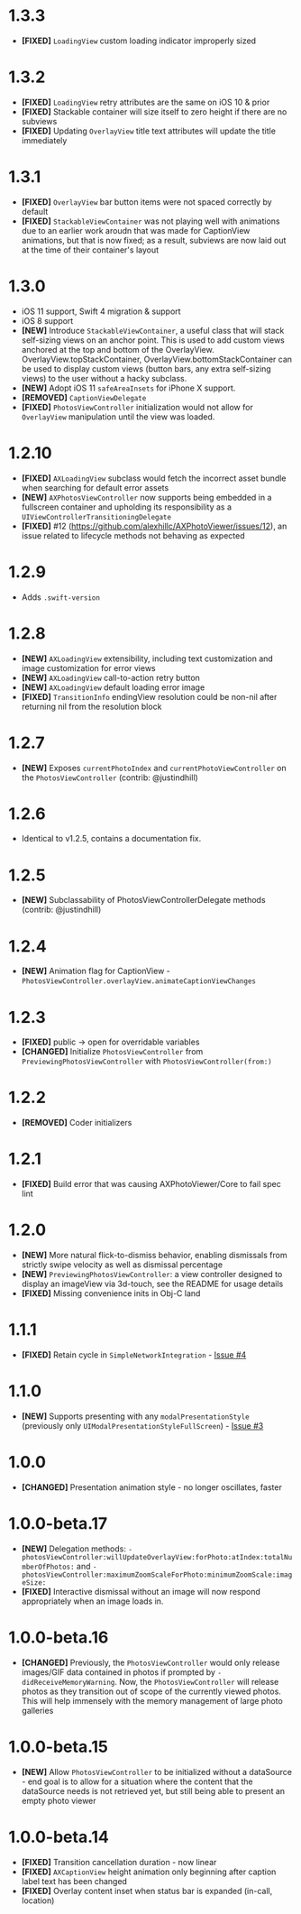 # 1.3.3
- **[FIXED]** `LoadingView` custom loading indicator improperly sized

# 1.3.2
- **[FIXED]** `LoadingView` retry attributes are the same on iOS 10 & prior
- **[FIXED]** Stackable container will size itself to zero height if there are no
subviews
- **[FIXED]** Updating `OverlayView` title text attributes will update the title
immediately

# 1.3.1
- **[FIXED]** `OverlayView` bar button items were not spaced correctly by default
- **[FIXED]** `StackableViewContainer` was not playing well with animations due to an earlier work aroudn that was made for CaptionView animations, but that is now fixed; as a result, subviews are now laid out at the time of their container's layout

# 1.3.0
- iOS 11 support, Swift 4 migration & support
- iOS 8 support
- **[NEW]** Introduce `StackableViewContainer`, a useful class that will stack self-sizing views on an anchor point. This is used to add custom views anchored at the top and bottom of the OverlayView. OverlayView.topStackContainer, OverlayView.bottomStackContainer can be used to display custom views (button bars, any extra self-sizing views) to the user without a hacky subclass.
- **[NEW]** Adopt iOS 11 `safeAreaInsets` for iPhone X support.
- **[REMOVED]** `CaptionViewDelegate`
- **[FIXED]** `PhotosViewController` initialization would not allow for `OverlayView` manipulation until the view was loaded.

# 1.2.10
- **[FIXED]** `AXLoadingView` subclass would fetch the incorrect asset bundle when searching for default error assets
- **[NEW]** `AXPhotosViewController` now supports being embedded in a fullscreen container and upholding its responsibility as a `UIViewControllerTransitioningDelegate`
- **[FIXED]** #12 (https://github.com/alexhillc/AXPhotoViewer/issues/12), an issue related to lifecycle methods not behaving as expected

# 1.2.9
- Adds `.swift-version`
# 1.2.8
- **[NEW]** `AXLoadingView` extensibility, including text customization and image customization for error views
- **[NEW]** `AXLoadingView` call-to-action retry button
- **[NEW]** `AXLoadingView` default loading error image
- **[FIXED]** `TransitionInfo` endingView resolution could be non-nil after returning nil from the resolution block

# 1.2.7
- **[NEW]** Exposes `currentPhotoIndex` and `currentPhotoViewController` on the `PhotosViewController` (contrib: @justindhill)

# 1.2.6
- Identical to v1.2.5, contains a documentation fix.

# 1.2.5
- **[NEW]** Subclassability of PhotosViewControllerDelegate methods (contrib: @justindhill)

# 1.2.4
- **[NEW]** Animation flag for CaptionView - `PhotosViewController.overlayView.animateCaptionViewChanges`

# 1.2.3
- **[FIXED]** public -> open for overridable variables
- **[CHANGED]** Initialize `PhotosViewController` from `PreviewingPhotosViewController` with `PhotosViewController(from:)`

# 1.2.2
- **[REMOVED]** Coder initializers

# 1.2.1
- **[FIXED]** Build error that was causing AXPhotoViewer/Core to fail spec lint

# 1.2.0
- **[NEW]** More natural flick-to-dismiss behavior, enabling dismissals from strictly swipe velocity as well as dismissal percentage
- **[NEW]** `PreviewingPhotosViewController`: a view controller designed to display an imageView via 3d-touch, see the README for usage details
- **[FIXED]** Missing convenience inits in Obj-C land

# 1.1.1
- **[FIXED]** Retain cycle in `SimpleNetworkIntegration` - [Issue #4](https://github.com/alexhillc/AXPhotoViewer/issues/4)

# 1.1.0
- **[NEW]** Supports presenting with any `modalPresentationStyle` (previously only `UIModalPresentationStyleFullScreen`) - [Issue #3](https://github.com/alexhillc/AXPhotoViewer/issues/3)

# 1.0.0
- **[CHANGED]** Presentation animation style - no longer oscillates, faster

# 1.0.0-beta.17
- **[NEW]** Delegation methods: `-photosViewController:willUpdateOverlayView:forPhoto:atIndex:totalNumberOfPhotos:` and `-photosViewController:maximumZoomScaleForPhoto:minimumZoomScale:imageSize:`
- **[FIXED]** Interactive dismissal without an image will now respond appropriately when an image loads in.

# 1.0.0-beta.16
- **[CHANGED]** Previously, the `PhotosViewController` would only release images/GIF data contained in photos if prompted by `-didReceiveMemoryWarning`.
                Now, the `PhotosViewController` will release photos as they transition out of scope of the currently viewed photos. This will
                help immensely with the memory management of large photo galleries

# 1.0.0-beta.15
- **[NEW]** Allow `PhotosViewController` to be initialized without a dataSource - end goal is to allow for a
            situation where the content that the dataSource needs is not retrieved yet, but still being able to present
            an empty photo viewer

# 1.0.0-beta.14
- **[FIXED]** Transition cancellation duration - now linear
- **[FIXED]** `AXCaptionView` height animation only beginning after caption label text has been changed
- **[FIXED]** Overlay content inset when status bar is expanded (in-call, location)
